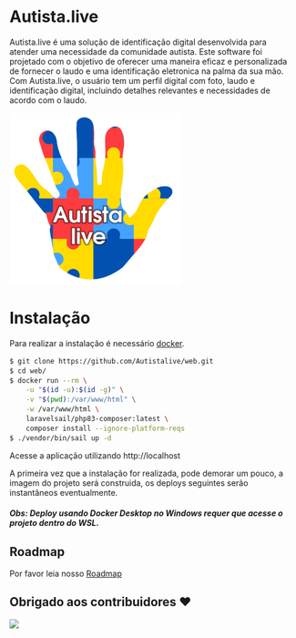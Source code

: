 # Autista.live
Autista.live é uma solução de identificação digital desenvolvida para atender uma necessidade da comunidade autista. Este software foi projetado com o objetivo de oferecer uma maneira eficaz e personalizada de fornecer o laudo e uma identificação eletronica na palma da sua mão.
Com Autista.live, o usuário tem um perfil digital com foto, laudo e identificação digital, incluindo detalhes relevantes e necessidades de acordo com o laudo. 

<img src="logo.png" alt="Logo Projeto" style="width:300px;"/>

# Instalação
Para realizar a instalação é necessário [docker](https://www.docker.com/).

```bash
$ git clone https://github.com/Autistalive/web.git
$ cd web/
$ docker run --rm \
    -u "$(id -u):$(id -g)" \
    -v "$(pwd):/var/www/html" \
    -w /var/www/html \
    laravelsail/php83-composer:latest \
    composer install --ignore-platform-reqs
$ ./vendor/bin/sail up -d
```

Acesse a aplicação utilizando http://localhost

A primeira vez que a instalação for realizada, pode demorar um pouco, a imagem do projeto será construida, os deploys seguintes serão instantâneos eventualmente.

##### Obs: Deploy usando Docker Desktop no Windows requer que acesse o projeto dentro do WSL.

## Roadmap
Por favor leia nosso  [Roadmap](roadmap.md)

## Obrigado aos contribuidores ❤

 <a href = "https://github.com/Autistalive/web/graphs/contributors">
   <img src = "https://contrib.rocks/image?repo=Autistalive/web"/>
 </a>
